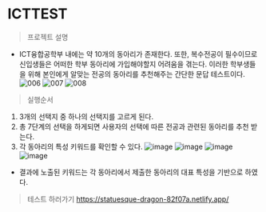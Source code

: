 # ICTTEST

>프로젝트 설명
 - ICT융합공학부 내에는 약 10개의 동아리가 존재한다. 또한, 복수전공이 필수이므로 신입생들은 어떠한 학부 동아리에 가입해야할지 어려움을 겪는다. 이러한 학부생들을 위해 본인에게 알맞는 전공의 동아리를 추천해주는 간단한 문답 테스트이다.
 ![006](https://user-images.githubusercontent.com/59834382/222373552-fa769348-ab3b-4c33-94df-2d0fe8f84cb6.png)
 ![007](https://user-images.githubusercontent.com/59834382/222373564-d8a11c8b-b25f-4704-801c-fbec85759f99.png)
 ![008](https://user-images.githubusercontent.com/59834382/222373566-f3d8da42-03bd-49e7-9c32-4b51edc0b32f.png)

>실행순서
1. 3개의 선택지 중 하나의 선택지를 고르게 된다.
2. 총 7단계의 선택을 하게되면 사용자의 선택에 따른 전공과 관련된 동아리를 추천 받는다.
3. 각 동아리의 특성 키워드를 확인할 수 있다.
 ![image](https://user-images.githubusercontent.com/59834382/222373687-bcdf923c-9cf4-4a86-9cb1-01b0db9939e3.png)
 ![image](https://user-images.githubusercontent.com/59834382/222373732-742e2f56-0667-40af-9bd5-db682ae86549.png)
 ![image](https://user-images.githubusercontent.com/59834382/222373810-2eff1cbb-b295-447f-ae8b-09acc0fad3c1.png)
 ![image](https://user-images.githubusercontent.com/59834382/222373897-9922beda-90d0-4519-b1ad-332fa6162d17.png)
* 결과에 노출된 키워드는 각 동아리에서 제출한 동아리의 대표 특성을 기반으로 하였다.

>테스트 하러가기
 https://statuesque-dragon-82f07a.netlify.app/
